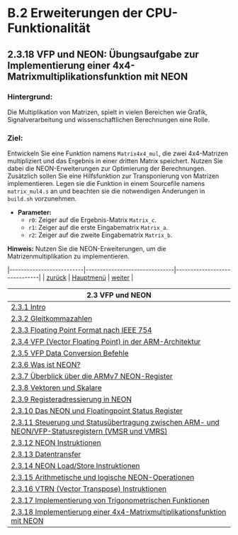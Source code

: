 # B.2 Erweiterungen der CPU-Funktionalität
## 2.3.18 VFP und NEON: Übungsaufgabe zur Implementierung einer 4x4-Matrixmultiplikationsfunktion mit NEON

### Hintergrund:
Die Multiplikation von Matrizen, spielt in vielen Bereichen wie Grafik, Signalverarbeitung und wissenschaftlichen Berechnungen eine Rolle.

### Ziel:
Entwickeln Sie eine Funktion namens `Matrix4x4_mul`, die zwei 4x4-Matrizen multipliziert und das Ergebnis in einer dritten Matrix speichert. Nutzen Sie dabei die NEON-Erweiterungen zur Optimierung der Berechnungen. Zusätzlich sollen Sie eine Hilfsfunktion zur Transponierung von Matrizen implementieren. Legen sie die Funktion in einem Sourcefile namens `matrix_mul4.s` an und beachten sie die notwendigen Änderungen in `build.sh` vorzunehmen.

   - **Parameter:**
     - `r0`: Zeiger auf die Ergebnis-Matrix `Matrix_c`.
     - `r1`: Zeiger auf die erste Eingabematrix `Matrix_a`.
     - `r2`: Zeiger auf die zweite Eingabematrix `Matrix_b`.
   
**Hinweis:** Nutzen Sie die NEON-Erweiterungen, um die Matrizenmultiplikation zu implementieren.

|--------------------------|-------------------------------|------------------------------|
| [zurück](trigon_lsg.md)  | [Hauptmenü](../ueberblick.md) | [weiter](matrix_lsg.md)      |


|**2.3 VFP und NEON**                                                                                               |
|-------------------------------------------------------------------------------------------------------------------|
| [2.3.1 Intro](floatingintro.md)                                                                                   |
| [2.3.2 Gleitkommazahlen](bingleit.md)                                                                             |
| [2.3.3 Floating Point Format nach IEEE 754](floatingnums.md)                                                      |
| [2.3.4 VFP (Vector Floating Point) in der ARM-Architektur](vfp_intro.md)                                          |
| [2.3.5 VFP Data Conversion Befehle](vfpconv.md)                                                                   |
| [2.3.6 Was ist NEON?](neonintro.md)                                                                               |
| [2.3.7 Überblick über die ARMv7 NEON-Register](neonregs.md)                                                       |
| [2.3.8 Vektoren und Skalare](scalvekt.md)                                                                         |
| [2.3.9 Registeradressierung in NEON](neonadr.md)                                                                  |
| [2.3.10 Das NEON und Floatingpoint Status Register](neonstat.md)                                                  |
| [2.3.11 Steuerung und Statusübertragung zwischen ARM- und NEON/VFP-Statusregistern (VMSR und VMRS)](neonctrl.md)  |
| [2.3.12 NEON Instruktionen](neoninstr.md)                                                                         |
| [2.3.13 Datentransfer](vmov.md)                                                                                   |
| [2.3.14 NEON Load/Store Instruktionen](neonldstr.md)                                                              |
| [2.3.15 Arithmetische und logische NEON-Operationen](varithlog.md)                                                |
| [2.3.16 VTRN (Vector Transpose) Instruktionen](vtrn.md)                                                           |
| [2.3.17 Implementierung von Trigonometrischen Funktionen](trigon_ue.md)                                           |
| [2.3.18 Implementierung einer 4x4-Matrixmultiplikationsfunktion mit NEON](matrix_ue.md)                           |